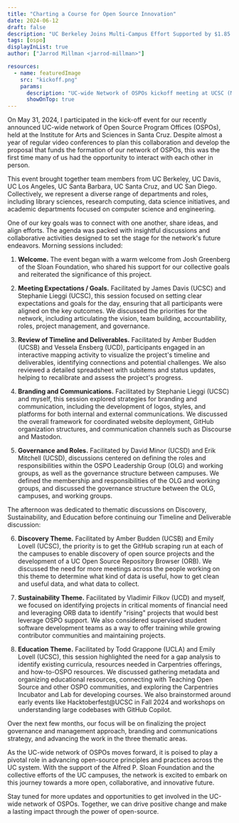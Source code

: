 ```yaml
---
title: "Charting a Course for Open Source Innovation"
date: 2024-06-12
draft: false
description: "UC Berkeley Joins Multi-Campus Effort Supported by $1.85 Million Grant from Alfred P. Sloan Foundation to Advance Open Source Initiatives Across UC System."
tags: [ospo]
displayInList: true
author: ["Jarrod Millman <jarrod-millman>"]

resources:
  - name: featuredImage
    src: "kickoff.png"
    params:
      description: "UC-wide Network of OSPOs kickoff meeting at UCSC (May 31, 2024)"
      showOnTop: true
---
```


On May 31, 2024, I participated in the kick-off event for our recently announced UC-wide network of Open Source Program Offices (OSPOs), held at the Institute for Arts and Sciences in Santa Cruz.
Despite almost a year of regular video conferences to plan this collaboration and develop the proposal that funds the formation of our network of OSPOs, this was the first time many of us had the opportunity to interact with each other in person.

This event brought together team members from UC Berkeley, UC Davis, UC Los Angeles, UC Santa Barbara, UC Santa Cruz, and UC San Diego.
Collectively, we represent a diverse range of departments and roles, including library sciences, research computing, data science initiatives, and academic departments focused on computer science and engineering.

One of our key goals was to connect with one another, share ideas, and align efforts.
The agenda was packed with insightful discussions and collaborative activities designed to set the stage for the network's future endeavors.
Morning sessions included:

1. **Welcome.**
   The event began with a warm welcome from Josh Greenberg of the Sloan Foundation, who shared his support for our collective goals and reiterated the significance of this project.

2. **Meeting Expectations / Goals.**
   Facilitated by James Davis (UCSC) and Stephanie Lieggi (UCSC), this session focused on setting clear expectations and goals for the day, ensuring that all participants were aligned on the key outcomes.
   We discussed the priorities for the network, including articulating the vision, team building, accountability, roles, project management, and governance.

3. **Review of Timeline and Deliverables.**
   Facilitated by Amber Budden (UCSB) and Vessela Ensberg (UCD), participants engaged in an interactive mapping activity to visualize the project's timeline and deliverables, identifying connections and potential challenges.
   We also reviewed a detailed spreadsheet with subitems and status updates, helping to recalibrate and assess the project's progress.

4. **Branding and Communications.**
   Facilitated by Stephanie Lieggi (UCSC) and myself, this session explored strategies for branding and communication, including the development of logos, styles, and platforms for both internal and external communications.
   We discussed the overall framework for coordinated website deployment, GitHub organization structures, and communication channels such as Discourse and Mastodon.

5. **Governance and Roles.**
   Facilitated by David Minor (UCSD) and Erik Mitchell (UCSD), discussions centered on defining the roles and responsibilities within the OSPO Leadership Group (OLG) and working groups, as well as the governance structure between campuses.
   We defined the membership and responsibilities of the OLG and working groups, and discussed the governance structure between the OLG, campuses, and working groups.

The afternoon was dedicated to thematic discussions on Discovery, Sustainability, and Education before continuing our Timeline and Deliverable discussion:

6. **Discovery Theme.**
   Facilitated by Amber Budden (UCSB) and Emily Lovell (UCSC), the priority is to get the GitHub scraping run at each of the campuses to enable discovery of open source projects and the development of a UC Open Source Repository Browser (ORB).
   We discussed the need for more meetings across the people working on this theme to determine what kind of data is useful, how to get clean and useful data, and what data to collect.

7. **Sustainability Theme.**
   Facilitated by Vladimir Filkov (UCD) and myself, we focused on identifying projects in critical moments of financial need and leveraging ORB data to identify "rising" projects that would best leverage OSPO support.
   We also considered supervised student software development teams as a way to offer training while growing contributor communities and maintaining projects.

8. **Education Theme.**
   Facilitated by Todd Grappone (UCLA) and Emily Lovell (UCSC), this session highlighted the need for a gap analysis to identify existing curricula, resources needed in Carpentries offerings, and how-to-OSPO resources.
   We discussed gathering metadata and organizing educational resources, connecting with Teaching Open Source and other OSPO communities, and exploring the Carpentries Incubator and Lab for developing courses.
   We also brainstormed around early events like Hacktoberfest@UCSC in Fall 2024 and workshops on understanding large codebases with GitHub Copilot.

Over the next few months, our focus will be on finalizing the project governance and management approach, branding and communications strategy, and advancing the work in the three thematic areas.

As the UC-wide network of OSPOs moves forward, it is poised to play a pivotal role in advancing open-source principles and practices across the UC system.
With the support of the Alfred P. Sloan Foundation and the collective efforts of the UC campuses, the network is excited to embark on this journey towards a more open, collaborative, and innovative future.

Stay tuned for more updates and opportunities to get involved in the UC-wide network of OSPOs.
Together, we can drive positive change and make a lasting impact through the power of open-source.

